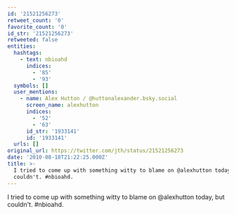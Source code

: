 ```yaml
---
id: '21521256273'
retweet_count: '0'
favorite_count: '0'
id_str: '21521256273'
retweeted: false
entities:
  hashtags:
    - text: nbioahd
      indices:
        - '85'
        - '93'
  symbols: []
  user_mentions:
    - name: Alex Hutton / @huttonalexander.bsky.social
      screen_name: alexhutton
      indices:
        - '52'
        - '63'
      id_str: '1933141'
      id: '1933141'
  urls: []
original_url: https://twitter.com/jth/status/21521256273
date: '2010-08-18T21:22:25.000Z'
title: >-
  I tried to come up with something witty to blame on @alexhutton today, but
  couldn't. #nbioahd.
---
```


I tried to come up with something witty to blame on @alexhutton today, but couldn't. #nbioahd.